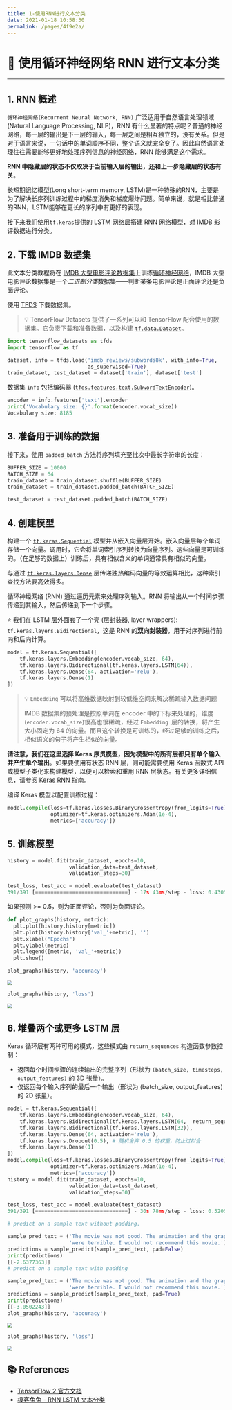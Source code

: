 ```yaml
---
title: 1-使用RNN进行文本分类
date: 2021-01-18 10:58:30
permalink: /pages/4f9e2a/
---
```

# 🍏 使用循环神经网络 RNN 进行文本分类

---

## 1. RNN 概述

`循环神经网络(Recurrent Neural Network, RNN)` 广泛适用于自然语言处理领域 (Natural Language Processing, NLP)，RNN 有什么显著的特点呢？普通的神经网络，每一层的输出是下一层的输入，每一层之间是相互独立的，没有关系。但是对于语言来说，一句话中的单词顺序不同，整个语义就完全变了。因此自然语言处理往往需要能够更好地处理序列信息的神经网络，RNN 能够满足这个需求。

**RNN 中隐藏层的状态不仅取决于当前输入层的输出，还和上一步隐藏层的状态有关**。

长短期记忆模型(Long short-term memory, LSTM)是一种特殊的RNN，主要是为了解决长序列训练过程中的梯度消失和梯度爆炸问题。简单来说，就是相比普通的RNN，LSTM能够在更长的序列中有更好的表现。

接下来我们使用`tf.keras`提供的 LSTM 网络层搭建 RNN 网络模型，对 IMDB 影评数据进行分类。

## 2. 下载 IMDB 数据集

此文本分类教程将在 [IMDB 大型电影评论数据集](http://ai.stanford.edu/~amaas/data/sentiment/)上训练[循环神经网络](https://developers.google.cn/machine-learning/glossary/?hl=zh_cn#recurrent_neural_network)，IMDB 大型电影评论数据集是一个*二进制分类*数据集——判断某条电影评论是正面评论还是负面评论。

使用 [TFDS](https://tensorflow.google.cn/datasets?hl=zh_cn) 下载数据集。

> 💡 TensorFlow Datasets 提供了一系列可以和 TensorFlow 配合使用的数据集。它负责下载和准备数据，以及构建 [`tf.data.Dataset`](https://tensorflow.google.cn/api_docs/python/tf/data/Dataset?hl=zh_cn)。

```python
import tensorflow_datasets as tfds
import tensorflow as tf
```

```python
dataset, info = tfds.load('imdb_reviews/subwords8k', with_info=True,
                          as_supervised=True)
train_dataset, test_dataset = dataset['train'], dataset['test']
```

数据集 `info` 包括编码器 ([`tfds.features.text.SubwordTextEncoder`](https://tensorflow.google.cn/datasets/api_docs/python/tfds/features/text/SubwordTextEncoder?hl=zh_cn))。

```python
encoder = info.features['text'].encoder
print('Vocabulary size: {}'.format(encoder.vocab_size))
Vocabulary size: 8185 
```

## 3. 准备用于训练的数据

接下来，使用 `padded_batch` 方法将序列填充至批次中最长字符串的长度：

```python
BUFFER_SIZE = 10000
BATCH_SIZE = 64
train_dataset = train_dataset.shuffle(BUFFER_SIZE)
train_dataset = train_dataset.padded_batch(BATCH_SIZE)

test_dataset = test_dataset.padded_batch(BATCH_SIZE)
```

## 4. 创建模型

构建一个 [`tf.keras.Sequential`](https://tensorflow.google.cn/api_docs/python/tf/keras/Sequential?hl=zh_cn) 模型并从嵌入向量层开始。嵌入向量层每个单词存储一个向量。调用时，它会将单词索引序列转换为向量序列。这些向量是可训练的。（在足够的数据上）训练后，具有相似含义的单词通常具有相似的向量。

与通过 [`tf.keras.layers.Dense`](https://tensorflow.google.cn/api_docs/python/tf/keras/layers/Dense?hl=zh_cn) 层传递独热编码向量的等效运算相比，这种索引查找方法要高效得多。

循环神经网络 (RNN) 通过遍历元素来处理序列输入。RNN 将输出从一个时间步骤传递到其输入，然后传递到下一个步骤。

⭐ 我们在 LSTM 层外面套了一个壳 (层封装器, layer wrappers): `tf.keras.layers.Bidirectional`，这是 RNN 的**双向封装器**，用于对序列进行前向和后向计算。

```python
model = tf.keras.Sequential([
    tf.keras.layers.Embedding(encoder.vocab_size, 64),
    tf.keras.layers.Bidirectional(tf.keras.layers.LSTM(64)),
    tf.keras.layers.Dense(64, activation='relu'),
    tf.keras.layers.Dense(1)
])
```

> 💡 `Embedding` 可以将高维数据映射到较低维空间来解决稀疏输入数据问题
>
> IMDB 数据集的预处理是按照单词在 encoder 中的下标来处理的，维度(`encoder.vocab_size`)很高也很稀疏，经过 `Embedding `层的转换，将产生大小固定为 64 的向量。而且这个转换是可训练的，经过足够的训练之后，相似语义的句子将产生相似的向量。

**请注意，我们在这里选择 Keras 序贯模型，因为模型中的所有层都只有单个输入并产生单个输出**。如果要使用有状态 RNN 层，则可能需要使用 Keras 函数式 API 或模型子类化来构建模型，以便可以检索和重用 RNN 层状态。有关更多详细信息，请参阅 [Keras RNN 指南](https://tensorflow.google.cn/guide/keras/rnn?hl=zh_cn#rnn_state_reuse)。

编译 Keras 模型以配置训练过程：

```python
model.compile(loss=tf.keras.losses.BinaryCrossentropy(from_logits=True),
              optimizer=tf.keras.optimizers.Adam(1e-4),
              metrics=['accuracy'])
```

## 5. 训练模型

```python
history = model.fit(train_dataset, epochs=10,
                    validation_data=test_dataset, 
                    validation_steps=30)

test_loss, test_acc = model.evaluate(test_dataset)
391/391 [==============================] - 17s 43ms/step - loss: 0.4305 - accuracy: 0.8477
```

如果预测 >= 0.5，则为正面评论，否则为负面评论。

```python
def plot_graphs(history, metric):
  plt.plot(history.history[metric])
  plt.plot(history.history['val_'+metric], '')
  plt.xlabel("Epochs")
  plt.ylabel(metric)
  plt.legend([metric, 'val_'+metric])
  plt.show()

plot_graphs(history, 'accuracy')
```

<img src="https://cs-wiki.oss-cn-shanghai.aliyuncs.com/img/20201109205410.png" style="zoom:67%;" />

```python
plot_graphs(history, 'loss')
```

<img src="https://cs-wiki.oss-cn-shanghai.aliyuncs.com/img/20201109205432.png" style="zoom:67%;" />

## 6. 堆叠两个或更多 LSTM 层

Keras 循环层有两种可用的模式，这些模式由 `return_sequences` 构造函数参数控制：

- 返回每个时间步骤的连续输出的完整序列（形状为 `(batch_size, timesteps, output_features)` 的 3D 张量）。
- 仅返回每个输入序列的最后一个输出（形状为 (batch_size, output_features) 的 2D 张量）。

```python
model = tf.keras.Sequential([
    tf.keras.layers.Embedding(encoder.vocab_size, 64),
    tf.keras.layers.Bidirectional(tf.keras.layers.LSTM(64,  return_sequences=True)),
    tf.keras.layers.Bidirectional(tf.keras.layers.LSTM(32)),
    tf.keras.layers.Dense(64, activation='relu'),
    tf.keras.layers.Dropout(0.5), # 随机舍弃 0.5 的权重，防止过拟合
    tf.keras.layers.Dense(1)
])
model.compile(loss=tf.keras.losses.BinaryCrossentropy(from_logits=True),
              optimizer=tf.keras.optimizers.Adam(1e-4),
              metrics=['accuracy'])
history = model.fit(train_dataset, epochs=10,
                    validation_data=test_dataset,
                    validation_steps=30)

test_loss, test_acc = model.evaluate(test_dataset)
391/391 [==============================] - 30s 78ms/step - loss: 0.5205 - accuracy: 0.8572

# predict on a sample text without padding.

sample_pred_text = ('The movie was not good. The animation and the graphics '
                    'were terrible. I would not recommend this movie.')
predictions = sample_predict(sample_pred_text, pad=False)
print(predictions)
[[-2.6377363]]
# predict on a sample text with padding

sample_pred_text = ('The movie was not good. The animation and the graphics '
                    'were terrible. I would not recommend this movie.')
predictions = sample_predict(sample_pred_text, pad=True)
print(predictions)
[[-3.0502243]]
plot_graphs(history, 'accuracy')
```

<img src="https://cs-wiki.oss-cn-shanghai.aliyuncs.com/img/20201109210626.png" style="zoom:67%;" />

```python
plot_graphs(history, 'loss')
```

<img src="https://cs-wiki.oss-cn-shanghai.aliyuncs.com/img/20201109210635.png" style="zoom:67%;" />

## 📚 References

- [TensorFlow 2 官方文档](https://tensorflow.google.cn/tutorials/keras/classification?hl=zh_cn)
- [极客兔兔 - RNN LSTM 文本分类](https://geektutu.com/post/tf2doc-rnn-lstm-text.html#%E6%96%87%E6%9C%AC%E9%A2%84%E5%A4%84%E7%90%86)
